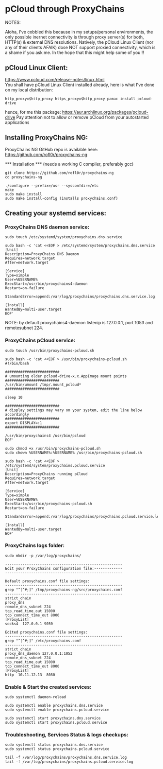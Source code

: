 # pCloud through ProxyChains

NOTES:

Aloha, I've cobbled this because in my setups/personal environments, the only possible inernet connectivity is through proxy server(s) for both, HTTP(s) & external DNS resolutions. Natively, the pCloud Linux Client (nor any of their clients AFAIK) dose NOT support proxied connectivity, which is a shame if you ask me. In the hope that this might help some of you !!

## pCloud Linux Client:

https://www.pcloud.com/release-notes/linux.html   
You shall have pCloud Linux Client installed already, here is what I've done on my local distribution:
```
http_proxy=$http_proxy https_proxy=$http_proxy pamac install pcloud-drive
```
hence, for me this package: https://aur.archlinux.org/packages/pcloud-drive
Pay attention not to allow or remove pCloud from your autostarted applications

## Installing ProxyChains NG:

ProxyChains NG GitHub repo is available here: https://github.com/rofl0r/proxychains-ng

*** Installation *** (needs a working C compiler, preferably gcc)
```
git clone https://github.com/rofl0r/proxychains-ng
cd proxychains-ng

./configure --prefix=/usr --sysconfdir=/etc
make
sudo make install
sudo make install-config (installs proxychains.conf)
```

## Creating your systemd services:

### ProxyChains DNS daemon service:
```
sudo touch /etc/systemd/system/proxychains.dns.service
```
```
sudo bash -c 'cat <<EOF > /etc/systemd/system/proxychains.dns.service
[Unit]
Description=ProxyChains DNS Daemon
Requires=network.target
After=network.target

[Service]
Type=simple
User=%USERNAME%
ExecStart=/usr/bin/proxychains4-daemon
Restart=on-failure

StandardError=append:/var/log/proxychains/proxychains.dns.service.log

[Install]
WantedBy=multi-user.target
EOF'
```
NOTE: by default proxychains4-daemon listenip is 127.0.0.1, port 1053 and remotesubnet 224.

### ProxyChains pCloud service:
```
sudo touch /usr/bin/proxychains-pcloud.sh
```
```
sudo bash -c 'cat <<EOF > /usr/bin/proxychains-pcloud.sh
#!/bin/bash

#########################
# umounting older pcloud-drive-x.x.AppImage mount points
#########################
/usr/bin/umount /tmp/.mount_pcloud*
#########################

sleep 10

#########################
# display settings may vary on your system, edit the line below accordingly
#########################
export DISPLAY=:1
#########################

/usr/bin/proxychains4 /usr/bin/pcloud
EOF'
```
```
sudo chmod +x /usr/bin/proxychains-pcloud.sh
sudo chown %USERNAME%:%USERNAME% /usr/bin/proxychains-pcloud.sh
```
```
sudo bash -c 'cat <<EOF > /etc/systemd/system/proxychains.pcloud.service
[Unit]
Description=ProxyChains running pCloud
Requires=network.target
After=network.target

[Service]  
Type=simple
User=%USERNAME%
ExecStart=/usr/bin/proxychains-pcloud.sh
Restart=on-failure  

StandardError=append:/var/log/proxychains/proxychains.pcloud.service.log

[Install]
WantedBy=multi-user.target
EOF'
```

### ProxyChains logs folder:
```
sudo mkdir -p /var/log/proxychains/
```
```
------------------------------------------------------
Edit your ProxyChains configuration file:-------------
------------------------------------------------------

Default proxychains.conf file settings:
------------------------------------------------------
grep "^[^#;]" /tmp/proxychains-ng/src/proxychains.conf
------------------------------------------------------
strict_chain
proxy_dns
remote_dns_subnet 224
tcp_read_time_out 15000
tcp_connect_time_out 8000
[ProxyList]
socks4  127.0.0.1 9050

Edited proxychains.conf file settings:
------------------------------------------------------
grep "^[^#;]" /etc/proxychains.conf
------------------------------------------------------
strict_chain
proxy_dns_daemon 127.0.0.1:1053
remote_dns_subnet 224
tcp_read_time_out 15000
tcp_connect_time_out 8000
[ProxyList]
http  10.11.12.13  8080
```

### Enable & Start the created services:
```
sudo systemctl daemon-reload

sudo systemctl enable proxychains.dns.service 
sudo systemctl enable proxychains.pcloud.service 

sudo systemctl start proxychains.dns.service
sudo systemctl start proxychains.pcloud.service
```

### Troubleshooting, Services Status & logs checkups:
```
sudo systemctl status proxychains.dns.service 
sudo systemctl status proxychains.pcloud.service 

tail -f /var/log/proxychains/proxychains.dns.service.log
tail -f /var/log/proxychains/proxychains.pcloud.service.log

```
